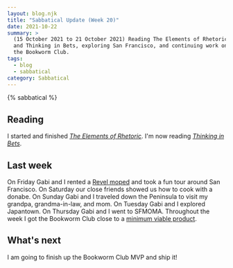 ```yaml
---
layout: blog.njk
title: "Sabbatical Update (Week 20)"
date: 2021-10-22
summary: >
  (15 October 2021 to 21 October 2021) Reading The Elements of Rhetoric
  and Thinking in Bets, exploring San Francisco, and continuing work on
  the Bookworm Club.
tags:
  - blog
  - sabbatical
category: Sabbatical
---
```


{% sabbatical %}

## Reading

I started and finished [*The Elements of Rhetoric*][rhetoric].
I'm now reading [*Thinking in Bets*][bets].

[rhetoric]: https://www.angelicopress.org/the-elements-of-rhetoric-topping
[bets]: https://www.annieduke.com/books/

## Last week

On Friday Gabi and I rented a [Revel moped](https://gorevel.com/mopeds/moped)
and took a fun tour around San Francisco. On Saturday our close friends
showed us how to cook with a donabe. On Sunday Gabi and I traveled down the
Peninsula to visit my grandpa, grandma-in-law, and mom. On Tuesday Gabi and I
explored Japantown. On Thursday Gabi and I went to SFMOMA. Throughout the week
I got the Bookworm Club close to a [minimum viable product][mvp].

[mvp]: https://en.wikipedia.org/wiki/Minimum_viable_product

## What's next

I am going to finish up the Bookworm Club MVP and ship it!
